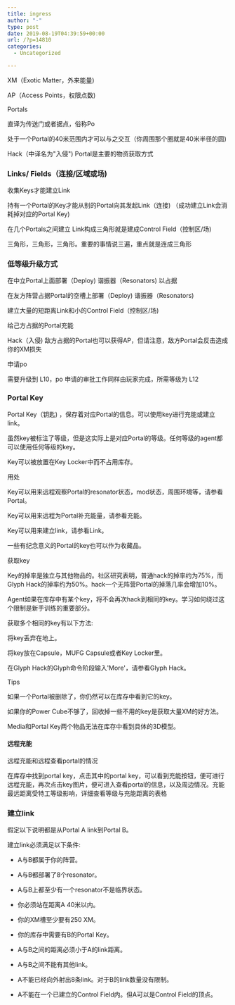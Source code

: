 ```yaml
---
title: ingress
author: "-"
type: post
date: 2019-08-19T04:39:59+00:00
url: /?p=14810
categories:
  - Uncategorized

---
```

XM（Exotic Matter，外来能量) 
  
AP（Access Points，权限点数) 
  
Portals
  
直译为传送门或者据点，俗称Po
  
处于一个Portal的40米范围内才可以与之交互（你周围那个圈就是40米半径的圆) 
  
Hack（中译名为"入侵") Portal是主要的物资获取方式

### Links/ Fields（连接/区域或场) 

收集Keys才能建立Link
  
持有一个Portal的Key才能从别的Portal向其发起Link（连接) （成功建立Link会消耗掉对应的Portal Key) 
  
在几个Portals之间建立 Link构成三角形就是建成Control Field（控制区/场) 
  
三角形，三角形，三角形。重要的事情说三遍，重点就是连成三角形

### 低等级升级方式

在中立Portal上面部署（Deploy) 谐振器（Resonators) 以占据
  
在友方阵营占据Portal的空槽上部署（Deploy) 谐振器（Resonators) 
  
建立大量的短距离Link和小的Control Field（控制区/场) 
  
给己方占据的Portal充能
  
Hack（入侵) 敌方占据的Portal也可以获得AP，但请注意，敌方Portal会反击造成你的XM损失

申请po
  
需要升级到 L10，po 申请的审批工作同样由玩家完成，所需等级为 L12

### Portal Key

Portal Key（钥匙) ，保存着对应Portal的信息。可以使用key进行充能或建立link。

虽然key被标注了等级，但是这实际上是对应Portal的等级。任何等级的agent都可以使用任何等级的key。

Key可以被放置在Key Locker中而不占用库存。

用处
  
Key可以用来远程观察Portal的resonator状态，mod状态，周围环境等，请参看Portal。

Key可以用来远程为Portal补充能量，请参看充能。

Key可以用来建立link，请参看Link。

一些有纪念意义的Portal的key也可以作为收藏品。

获取key
  
Key的掉率是独立与其他物品的。社区研究表明，普通hack的掉率约为75%，而Glyph Hack的掉率约为50%。hack一个无阵营Portal的掉落几率会增加10%。

Agent如果在库存中有某个key，将不会再次hack到相同的key。学习如何绕过这个限制是新手训练的重要部分。

获取多个相同的key有以下方法: 

将key丢弃在地上。
  
将key放在Capsule，MUFG Capsule或者Key Locker里。
  
在Glyph Hack的Glyph命令阶段输入'More'，请参看Glyph Hack。
  
Tips
  
如果一个Portal被删除了，你仍然可以在库存中看到它的key。
  
如果你的Power Cube不够了，回收掉一些不用的key是获取大量XM的好方法。
  
Media和Portal Key两个物品无法在库存中看到具体的3D模型。

#### 远程充能

远程充能和远程查看portal的情况
  
在库存中找到portal key，点击其中的portal key，可以看到充能按钮，便可进行远程充能，再次点击key图片，便可进入查看portal的信息，以及周边情况。充能最远距离受特工等级影响，详细查看等级与充能距离的表格

### 建立link

假定以下说明都是从Portal A link到Portal B。
  
建立link必须满足以下条件: 
  
- A与B都属于你的阵营。
  
- A与B都部署了8个resonator。
  
- A与B上都至少有一个resonator不是临界状态。
  
- 你必须站在距离A 40米以内。
  
- 你的XM槽至少要有250 XM。
  
- 你的库存中需要有B的Portal Key。
  
- A与B之间的距离必须小于A的link距离。
  
- A与B之间不能有其他link。
  
- A不能已经向外射出8条link。对于B的link数量没有限制。
  
- A不能在一个已建立的Control Field内。但A可以是Control Field的顶点。